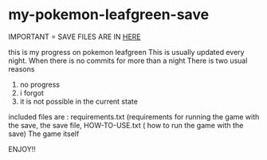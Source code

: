 # my-pokemon-leafgreen-save

IMPORTANT =
SAVE FILES ARE IN [HERE](https://github.com/gittyboy-cell/my-pokemon-leafgreen-save/releases/tag/main)

this is my progress on pokemon leafgreen
This is usually updated every night.
When there is no commits for more than a night
There is two usual reasons
1. no progress
2. i forgot
3. it is not possible in the current state

included files are :
requirements.txt (requirements for running the game with the save,
the save file,
HOW-TO-USE.txt ( how to run the game with the save)
The game itself




ENJOY!!
